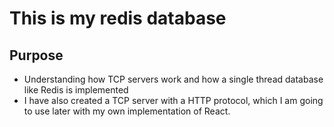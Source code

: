 # This is my redis database
## Purpose
* Understanding how TCP servers work and how a single thread database like Redis is implemented
* I have also created a TCP server with a HTTP protocol, which I am going to use later with my own implementation of React.
